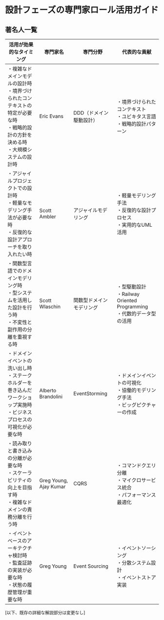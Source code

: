 # 設計フェーズの専門家ロール活用ガイド

## 著名人一覧

| 活用が効果的なタイミング | 専門家名 | 専門分野 | 代表的な貢献 |
|------------------------|----------|----------|--------------|
| ・複雑なドメインモデルの設計時<br>・境界づけられたコンテキストの特定が必要な時<br>・戦略的設計の方針を決める時<br>・大規模システムの設計時 | Eric Evans | DDD（ドメイン駆動設計） | ・境界づけられたコンテキスト<br>・ユビキタス言語<br>・戦略的設計パターン |
| ・アジャイルプロジェクトでの設計時<br>・軽量なモデリング手法が必要な時<br>・反復的な設計アプローチを取り入れたい時 | Scott Ambler | アジャイルモデリング | ・軽量モデリング手法<br>・反復的な設計プロセス<br>・実用的なUML活用 |
| ・関数型言語でのドメインモデリング時<br>・型システムを活用した設計を行う時<br>・不変性と副作用の分離を重視する時 | Scott Wlaschin | 関数型ドメインモデリング | ・型駆動設計<br>・Railway Oriented Programming<br>・代数的データ型の活用 |
| ・ドメインイベントの洗い出し時<br>・ステークホルダーを巻き込んだワークショップ実施時<br>・ビジネスプロセスの可視化が必要な時 | Alberto Brandolini | EventStorming | ・ドメインイベントの可視化<br>・協働的モデリング手法<br>・ビッグピクチャーの作成 |
| ・読み取りと書き込みの分離が必要な時<br>・スケーラビリティの向上を目指す時<br>・複雑なドメインの責務分離を行う時 | Greg Young, Ajay Kumar | CQRS | ・コマンドクエリ分離<br>・マイクロサービス統合<br>・パフォーマンス最適化 |
| ・イベントベースのアーキテクチャ検討時<br>・監査証跡の実装が必要な時<br>・状態の履歴管理が重要な時 | Greg Young | Event Sourcing | ・イベントソーシング<br>・分散システム設計<br>・イベントストア実装 |

[以下、既存の詳細な解説部分は変更なし]